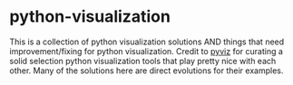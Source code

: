 # python-visualization

This is a collection of python visualization solutions AND things that need improvement/fixing for python visualization. Credit to [pyviz](http://pyviz.org/index.html) for curating a solid selection python visualization tools that play pretty nice with each other. Many of the solutions here are direct evolutions for their examples.



